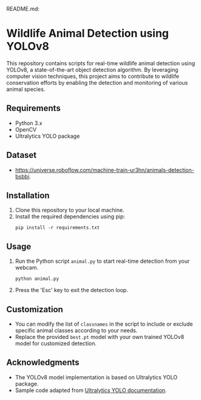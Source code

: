 README.md:

# Wildlife Animal Detection using YOLOv8

This repository contains scripts for real-time wildlife animal detection using YOLOv8, a state-of-the-art object detection algorithm. By leveraging computer vision techniques, this project aims to contribute to wildlife conservation efforts by enabling the detection and monitoring of various animal species.

## Requirements
- Python 3.x
- OpenCV
- Ultralytics YOLO package
  
## Dataset
- https://universe.roboflow.com/machine-train-ur3hn/animals-detection-bsbbi.

## Installation
1. Clone this repository to your local machine.
2. Install the required dependencies using pip:
    ```
    pip install -r requirements.txt
    ```

## Usage
1. Run the Python script `animal.py` to start real-time detection from your webcam.
    ```
    python animal.py
    ```
2. Press the 'Esc' key to exit the detection loop.

## Customization
- You can modify the list of `classnames` in the script to include or exclude specific animal classes according to your needs.
- Replace the provided `best.pt` model with your own trained YOLOv8 model for customized detection.

## Acknowledgments
- The YOLOv8 model implementation is based on Ultralytics YOLO package.
- Sample code adapted from [Ultralytics YOLO documentation](https://github.com/ultralytics/yolov8).
